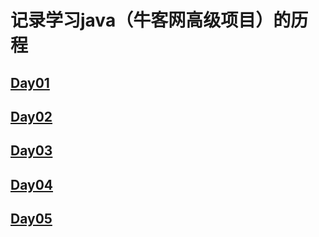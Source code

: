 # 记录学习java（牛客网高级项目）的历程

## [Day01](https://github.com/CodeTxp/WenDa/blob/master/note/Day01.md)

## [Day02](https://github.com/CodeTxp/WenDa/blob/master/note/Day02.md)

## [Day03](https://github.com/CodeTxp/WenDa/blob/master/note/Day03.md)

## [Day04](https://github.com/CodeTxp/WenDa/edit/master/note/Day04.md)

## [Day05](https://github.com/CodeTxp/WenDa/edit/master/note/Day05.md)

